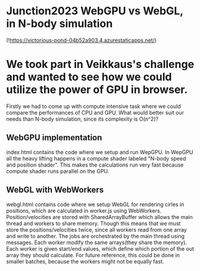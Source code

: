 # Junction2023 WebGPU vs WebGL, in N-body simulation
(!https://victorious-pond-04b52a903.4.azurestaticapps.net/)
# We took part in Veikkaus's challenge and wanted to see how we could utilize the power of GPU in browser.

Firstly we had to come up with compute intensive task where we could compare the performances of CPU and GPU.
What would better suit our needs than N-body simulation, since its complexity is O(n^2)?

## WebGPU implementation
index.html contains the code where we setup and run WepGPU.
In WepGPU all the heavy lifting happens in a compute shader labeled "N-body speed and position shader". 
This makes the calculations run very fast because compute shader runs parallel on the GPU.


## WebGL with WebWorkers
webgl.html contains code where we setup WebGL for rendering cirles in positions, which are calculated in worker.js using WebWorkers. Position/velocities are stored with SharedArrayBuffer which allows the main thread and workers to share memory. Though this means that we must store the positions/velocities twice, since all workers read from one array and write to another. The jobs are orchestrated by the main thread using messages. Each worker modify the same arrays(they share the memory). Each worker is given start/end values, which define which portion of the out array they should calculate. For future reference, this could be done in smaller batches, because the workers might not be equally fast.



